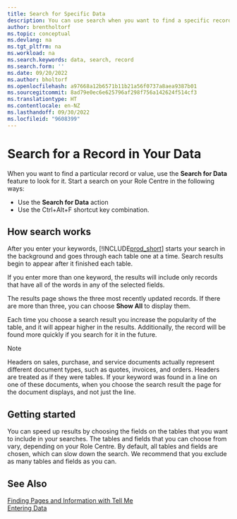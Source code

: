 ```yaml
---
title: Search for Specific Data
description: You can use search when you want to find a specific record.
author: brentholtorf
ms.topic: conceptual
ms.devlang: na
ms.tgt_pltfrm: na
ms.workload: na
ms.search.keywords: data, search, record
ms.search.form: ''
ms.date: 09/20/2022
ms.author: bholtorf
ms.openlocfilehash: a97668a12b6571b11b21a56f0737a8aea9387b01
ms.sourcegitcommit: 8ad79e0ec6e625796af298f756a142624f514cf3
ms.translationtype: HT
ms.contentlocale: en-NZ
ms.lasthandoff: 09/30/2022
ms.locfileid: "9608399"
---
```

# <a name="search-for-a-record-in-your-data"></a>Search for a Record in Your Data

When you want to find a particular record or value, use the **Search for Data** feature to look for it. Start a search on your Role Centre in the following ways:

* Use the **Search for Data** action
* Use the Ctrl+Alt+F shortcut key combination.

## <a name="how-search-works"></a>How search works

After you enter your keywords, [!INCLUDE[prod_short](includes/prod_short.md)] starts your search in the background and goes through each table one at a time. Search results begin to appear after it finished each table. 

If you enter more than one keyword, the results will include only records that have all of the words in any of the selected fields.

The results page shows the three most recently updated records. If there are more than three, you can choose **Show All** to display them.

Each time you choose a search result you increase the popularity of the table, and it will appear higher in the results. Additionally, the record will be found more quickly if you search for it in the future.

> [!NOTE]
> Headers on sales, purchase, and service documents actually represent different document types, such as quotes, invoices, and orders. Headers are treated as if they were tables. If your keyword was found in a line on one of these documents, when you choose the search result the page for the document displays, and not just the line.

## <a name="getting-started"></a>Getting started

You can speed up results by choosing the fields on the tables that you want to include in your searches. The tables and fields that you can choose from vary, depending on your Role Centre. By default, all tables and fields are chosen, which can slow down the search. We recommend that you exclude as many tables and fields as you can.

## <a name="see-also"></a>See Also

[Finding Pages and Information with Tell Me](ui-search.md)  
[Entering Data](ui-enter-data.md)  
